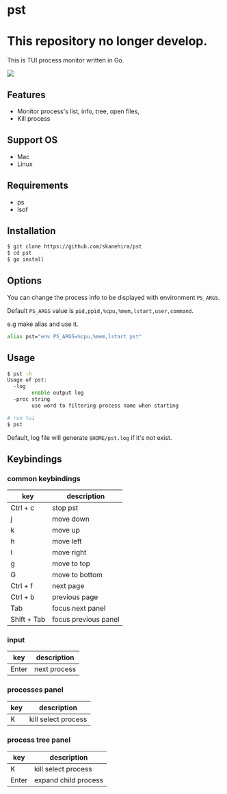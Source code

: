 # pst
# This repository no longer develop.
This is TUI process monitor written in Go.

![](https://i.imgur.com/TsrokJ7.gif)

## Features
- Monitor process's list, info, tree, open files,
- Kill process

## Support OS
- Mac
- Linux

## Requirements
- ps
- lsof

## Installation
```sh
$ git clone https://github.com/skanehira/pst
$ cd pst
$ go install
```

## Options
You can change the process info to be displayed with environment `PS_ARGS`.

Default `PS_ARGS` value is `pid,ppid,%cpu,%mem,lstart,user,command`.

e.g make alias and use it.

```sh
alias pst="env PS_ARGS=%cpu,%mem,lstart pst"
```

## Usage
```sh
$ pst -h
Usage of pst:
  -log
        enable output log
  -proc string
        use word to filtering process name when starting

# run tui
$ pst
```

Default, log file will generate `$HOME/pst.log` if it's not exist.

## Keybindings
### common keybindings
| key         | description          |
|-------------|----------------------|
| Ctrl + c    | stop pst             |
| j           | move down            |
| k           | move up              |
| h           | move left            |
| l           | move right           |
| g           | move to top          |
| G           | move to bottom       |
| Ctrl + f    | next page            |
| Ctrl + b    | previous page        |
| Tab         | focus next panel     |
| Shift + Tab | focus previous panel |

### input
| key         | description          |
|-------------|----------------------|
| Enter       | next process         |

### processes panel
| key         | description          |
|-------------|----------------------|
| K           | kill select process  |

### process tree panel
| key         | description          |
|-------------|----------------------|
| K           | kill select process  |
| Enter       | expand child process |
